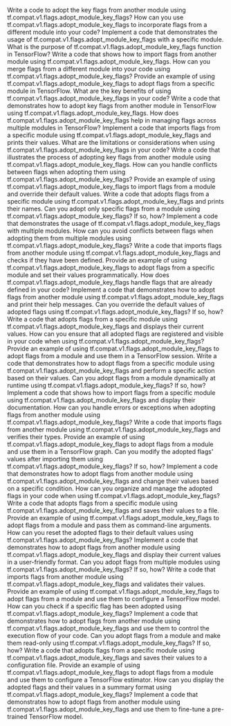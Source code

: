 Write a code to adopt the key flags from another module using tf.compat.v1.flags.adopt_module_key_flags?
How can you use tf.compat.v1.flags.adopt_module_key_flags to incorporate flags from a different module into your code?
Implement a code that demonstrates the usage of tf.compat.v1.flags.adopt_module_key_flags with a specific module.
What is the purpose of tf.compat.v1.flags.adopt_module_key_flags function in TensorFlow?
Write a code that shows how to import flags from another module using tf.compat.v1.flags.adopt_module_key_flags.
How can you merge flags from a different module into your code using tf.compat.v1.flags.adopt_module_key_flags?
Provide an example of using tf.compat.v1.flags.adopt_module_key_flags to adopt flags from a specific module in TensorFlow.
What are the key benefits of using tf.compat.v1.flags.adopt_module_key_flags in your code?
Write a code that demonstrates how to adopt key flags from another module in TensorFlow using tf.compat.v1.flags.adopt_module_key_flags.
How does tf.compat.v1.flags.adopt_module_key_flags help in managing flags across multiple modules in TensorFlow?
Implement a code that imports flags from a specific module using tf.compat.v1.flags.adopt_module_key_flags and prints their values.
What are the limitations or considerations when using tf.compat.v1.flags.adopt_module_key_flags in your code?
Write a code that illustrates the process of adopting key flags from another module using tf.compat.v1.flags.adopt_module_key_flags.
How can you handle conflicts between flags when adopting them using tf.compat.v1.flags.adopt_module_key_flags?
Provide an example of using tf.compat.v1.flags.adopt_module_key_flags to import flags from a module and override their default values.
Write a code that adopts flags from a specific module using tf.compat.v1.flags.adopt_module_key_flags and prints their names.
Can you adopt only specific flags from a module using tf.compat.v1.flags.adopt_module_key_flags? If so, how?
Implement a code that demonstrates the usage of tf.compat.v1.flags.adopt_module_key_flags with multiple modules.
How can you avoid conflicts between flags when adopting them from multiple modules using tf.compat.v1.flags.adopt_module_key_flags?
Write a code that imports flags from another module using tf.compat.v1.flags.adopt_module_key_flags and checks if they have been defined.
Provide an example of using tf.compat.v1.flags.adopt_module_key_flags to adopt flags from a specific module and set their values programmatically.
How does tf.compat.v1.flags.adopt_module_key_flags handle flags that are already defined in your code?
Implement a code that demonstrates how to adopt flags from another module using tf.compat.v1.flags.adopt_module_key_flags and print their help messages.
Can you override the default values of adopted flags using tf.compat.v1.flags.adopt_module_key_flags? If so, how?
Write a code that adopts flags from a specific module using tf.compat.v1.flags.adopt_module_key_flags and displays their current values.
How can you ensure that all adopted flags are registered and visible in your code when using tf.compat.v1.flags.adopt_module_key_flags?
Provide an example of using tf.compat.v1.flags.adopt_module_key_flags to adopt flags from a module and use them in a TensorFlow session.
Write a code that demonstrates how to adopt flags from a specific module using tf.compat.v1.flags.adopt_module_key_flags and perform a specific action based on their values.
Can you adopt flags from a module dynamically at runtime using tf.compat.v1.flags.adopt_module_key_flags? If so, how?
Implement a code that shows how to import flags from a specific module using tf.compat.v1.flags.adopt_module_key_flags and display their documentation.
How can you handle errors or exceptions when adopting flags from another module using tf.compat.v1.flags.adopt_module_key_flags?
Write a code that imports flags from another module using tf.compat.v1.flags.adopt_module_key_flags and verifies their types.
Provide an example of using tf.compat.v1.flags.adopt_module_key_flags to adopt flags from a module and use them in a TensorFlow graph.
Can you modify the adopted flags' values after importing them using tf.compat.v1.flags.adopt_module_key_flags? If so, how?
Implement a code that demonstrates how to adopt flags from another module using tf.compat.v1.flags.adopt_module_key_flags and change their values based on a specific condition.
How can you organize and manage the adopted flags in your code when using tf.compat.v1.flags.adopt_module_key_flags?
Write a code that adopts flags from a specific module using tf.compat.v1.flags.adopt_module_key_flags and saves their values to a file.
Provide an example of using tf.compat.v1.flags.adopt_module_key_flags to adopt flags from a module and pass them as command-line arguments.
How can you reset the adopted flags to their default values using tf.compat.v1.flags.adopt_module_key_flags?
Implement a code that demonstrates how to adopt flags from another module using tf.compat.v1.flags.adopt_module_key_flags and display their current values in a user-friendly format.
Can you adopt flags from multiple modules using tf.compat.v1.flags.adopt_module_key_flags? If so, how?
Write a code that imports flags from another module using tf.compat.v1.flags.adopt_module_key_flags and validates their values.
Provide an example of using tf.compat.v1.flags.adopt_module_key_flags to adopt flags from a module and use them to configure a TensorFlow model.
How can you check if a specific flag has been adopted using tf.compat.v1.flags.adopt_module_key_flags?
Implement a code that demonstrates how to adopt flags from another module using tf.compat.v1.flags.adopt_module_key_flags and use them to control the execution flow of your code.
Can you adopt flags from a module and make them read-only using tf.compat.v1.flags.adopt_module_key_flags? If so, how?
Write a code that adopts flags from a specific module using tf.compat.v1.flags.adopt_module_key_flags and saves their values to a configuration file.
Provide an example of using tf.compat.v1.flags.adopt_module_key_flags to adopt flags from a module and use them to configure a TensorFlow estimator.
How can you display the adopted flags and their values in a summary format using tf.compat.v1.flags.adopt_module_key_flags?
Implement a code that demonstrates how to adopt flags from another module using tf.compat.v1.flags.adopt_module_key_flags and use them to fine-tune a pre-trained TensorFlow model.



